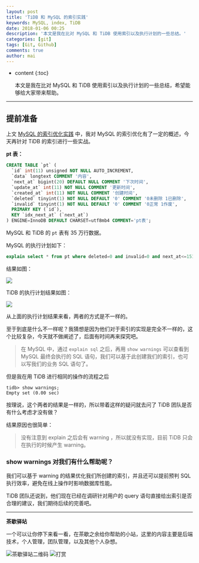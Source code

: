 ```yaml
---
layout: post
title: 'TiDB 和 MySQL 的索引实践'
keywords: MySQL, index, TiDB
date: 2018-01-06 00:25
description: '本文是我在比对 MySQL 和 TiDB 使用索引以及执行计划的一些总结。'
categories: [git]
tags: [Git, Github]
comments: true
author: mai
---
```


* content
{:toc}

    本文是我在比对 MySQL 和 TiDB 使用索引以及执行计划的一些总结，希望能够给大家带来帮助。

----

## 提前准备 ##

上文 [MySQL 的索引优化实践](http://maiyang.me/2018/01/03/index-in-mysql/) 中，我对 MySQL 的索引优化有了一定的概述，今天再针对 TiDB 的索引进行一些实战。

**pt 表：**

```sql
CREATE TABLE `pt` (
  `id` int(11) unsigned NOT NULL AUTO_INCREMENT,
  `data` longtext COMMENT '内容',
  `next_at` bigint(20) DEFAULT NULL COMMENT '下次时间',
  `update_at` int(11) NOT NULL COMMENT '更新时间',
  `created_at` int(11) NOT NULL COMMENT '创建时间',
  `deleted` tinyint(1) NOT NULL DEFAULT '0' COMMENT '0未删除 1已删除',
  `invalid` tinyint(1) NOT NULL DEFAULT '0' COMMENT '0正常 1作废',
  PRIMARY KEY (`id`),
  KEY `idx_next_at` (`next_at`)
) ENGINE=InnoDB DEFAULT CHARSET=utf8mb4 COMMENT='pt表';
```

MySQL 和 TiDB 的 `pt` 表有 35 万行数据。

MySQL 的执行计划如下：

```sql
explain select * from pt where deleted=0 and invalid=0 and next_at<=15100004 ;
```

结果如图：

![](http://oqos7hrvp.bkt.clouddn.com/blog/explain_sql_pic.png)

TiDB 的执行计划结果如图：

![](http://oqos7hrvp.bkt.clouddn.com/blog/explain_sql_pic_tidb.png)

从上面的执行计划结果来看，两者的方式是不一样的。

至于到底是什么不一样呢？我猜想是因为他们对于索引的实现是完全不一样的，这个比较复杂，今天就不做阐述了，后面有时间再来探究吧。

<!--more-->

>在 MySQL 中，通过 `explain sql` 之后，再用 `show warnings` 可以查看到 MySQL 最终会执行的 SQL 语句，我们可以基于此创建我们的索引，也可以写我们的业务 SQL 语句了。

但是我在用 TiDB 进行相同的操作的流程之后

```
tidb> show warnings;
Empty set (0.00 sec)
```

按理说，这个两者的结果是一样的，所以带着这样的疑问就去问了 TiDB 团队是否有什么考虑才没有做？

结果原因也很简单：

>没有注意到 explain 之后会有 warning ，所以就没有实现，目前 TiDB 只会在执行的时候产生 warning。

### show warnings 对我们有什么帮助呢？ ###

我们可以基于 warning 的结果优化我们所创建的索引，并且还可以提前预判 SQL 执行效率，避免在线上操作时影响数据库性能。

TiDB 团队还说到，他们现在已经在调研针对用户的 query 语句直接给出索引是否合理的建议，我们期待后续的完善吧。

----

**茶歇驿站**

一个可以让你停下来看一看，在茶歇之余给你帮助的小站，这里的内容主要是后端技术，个人管理，团队管理，以及其他个人杂想。

![茶歇驿站二维码](http://oqos7hrvp.bkt.clouddn.com/blog/tech_tea.jpg)
![打赏](http://oqos7hrvp.bkt.clouddn.com/blog/money.jpg)
